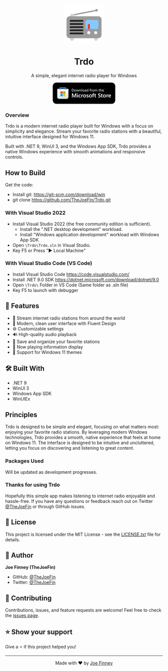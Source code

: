 ﻿<p align="center">
  <img width="128" align="center" src="images/Trdo-icon.png">
</p>
<h1 align="center">
  Trdo
</h1>
<p align="center">
  A simple, elegant internet radio player for Windows
</p>
<p align="center">
  <a href="https://www.microsoft.com/store/apps/9NXT4TGJVHVV" target="_blank">
    <img src="images/storeBadge.png" width="200" alt="Store link" />
  </a>
</p>

### Overview
Trdo is a modern internet radio player built for Windows with a focus on simplicity and elegance. Stream your favorite radio stations with a beautiful, intuitive interface designed for Windows 11.

Built with .NET 9, WinUI 3, and the Windows App SDK, Trdo provides a native Windows experience with smooth animations and responsive controls.

## How to Build
Get the code:
- Install git: https://git-scm.com/download/win
- git clone https://github.com/TheJoeFin/Trdo.git

### With Visual Studio 2022
- Install Visual Studio 2022 (the free community edition is sufficient).
    - Install the ".NET desktop development" workload.
    - Install "Windows application development" workload with Windows App SDK
- Open `\Trdo\Trdo.sln` in Visual Studio.
- Key F5 or Press "▶ Local Machine"

### With Visual Studio Code (VS Code)
- Install Visual Studio Code https://code.visualstudio.com/
- Install .NET 9.0 SDK https://dotnet.microsoft.com/download/dotnet/9.0
- Open `\Trdo\` Folder in VS Code (Same folder as .sln file)
- Key F5 to launch with debugger

## 🎯 Features

- 📡 Stream internet radio stations from around the world
- 🎨 Modern, clean user interface with Fluent Design
- ⚙️ Customizable settings
- 🔊 High-quality audio playback
- 💾 Save and organize your favorite stations
- 🎵 Now playing information display
- 🌙 Support for Windows 11 themes

## 🛠️ Built With

- .NET 9
- WinUI 3
- Windows App SDK
- WinUIEx

## Principles
Trdo is designed to be simple and elegant, focusing on what matters most: enjoying your favorite radio stations. By leveraging modern Windows technologies, Trdo provides a smooth, native experience that feels at home on Windows 11. The interface is designed to be intuitive and uncluttered, letting you focus on discovering and listening to great content.

### Packages Used
Will be updated as development progresses.

### Thanks for using Trdo
Hopefully this simple app makes listening to internet radio enjoyable and hassle-free.
If you have any questions or feedback reach out on Twitter [@TheJoeFin](http://www.twitter.com/thejoefin) or through GitHub issues.

## 📝 License

This project is licensed under the MIT License - see the [LICENSE.txt](LICENSE.txt) file for details.

## 👤 Author

**Joe Finney (TheJoeFin)**

- GitHub: [@TheJoeFin](https://github.com/TheJoeFin)
- Twitter: [@TheJoeFin](https://twitter.com/thejoefin)

## 🤝 Contributing

Contributions, issues, and feature requests are welcome! Feel free to check the [issues page](https://github.com/TheJoeFin/Trdo/issues).

## ⭐ Show your support

Give a ⭐️ if this project helped you!

---

<div align="center">

Made with ❤️ by [Joe Finney](https://github.com/TheJoeFin)

</div>